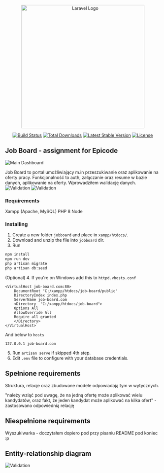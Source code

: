 <p align="center"><a href="https://laravel.com" target="_blank"><img src="https://raw.githubusercontent.com/laravel/art/master/logo-lockup/5%20SVG/2%20CMYK/1%20Full%20Color/laravel-logolockup-cmyk-red.svg" width="400" alt="Laravel Logo"></a></p>

<p align="center">
<a href="https://travis-ci.org/laravel/framework"><img src="https://travis-ci.org/laravel/framework.svg" alt="Build Status"></a>
<a href="https://packagist.org/packages/laravel/framework"><img src="https://img.shields.io/packagist/dt/laravel/framework" alt="Total Downloads"></a>
<a href="https://packagist.org/packages/laravel/framework"><img src="https://img.shields.io/packagist/v/laravel/framework" alt="Latest Stable Version"></a>
<a href="https://packagist.org/packages/laravel/framework"><img src="https://img.shields.io/packagist/l/laravel/framework" alt="License"></a>
</p>

## Job Board - assignment for Epicode
![Main Dashboard](https://i.imgur.com/OXomJH2.jpg)

Job Board to portal umożliwiający m.in przeszukiwanie oraz aplikowanie na oferty pracy. Funkcjonalność to auth, załączanie oraz resume w bazie danych, aplikowanie na oferty. Wprowadziłem walidację danych.
![Validation](https://i.imgur.com/EUv2Mb4.jpg)
![Validation](https://i.imgur.com/JSsdAu7.jpg)
### Requirements
Xampp (Apache, MySQL)
PHP 8
Node

### Installing
1. Create a new folder `jobboard` and place in `xampp/htdocs/`.
2. Download and unzip the file into `jobboard` dir.
3. Run
```bash 
npm install
npm run dev
php artisan migrate
php artisan db:seed
```
(Optional) 4. If you're on Windows add this to `httpd.vhosts.conf`
```
<VirtualHost job-board.com:80>
    DocumentRoot "C:/xampp/htdocs/job-board/public"
	DirectoryIndex index.php
    ServerName job-board.com
	<Directory  "C:/xampp/htdocs/job-board">
	Options All
	AllowOverride All
	Require all granted  
	</Directory>
</VirtualHost>
```
And below to `hosts`
```
127.0.0.1 job-board.com
```
5. Run `artisan serve` if skipped 4th step.
6. Edit `.env` file to configure with your database credentials.


## Spełnione requirements
Struktura, relacje oraz zbudowane modele odpowiadają tym w wytycznych.

"należy wziąć pod uwagę, że na jedną ofertę może aplikować wielu kandydatów, oraz
fakt, że jeden kandydat może aplikować na kilka ofert" - zastosowano odpowiednią relację

## Niespełnione requirements

Wyszukiwarka - doczytałem dopiero pod przy pisaniu README pod koniec :p

## Entity-relationship diagram
![Validation](https://i.imgur.com/MjNCR97.png)


